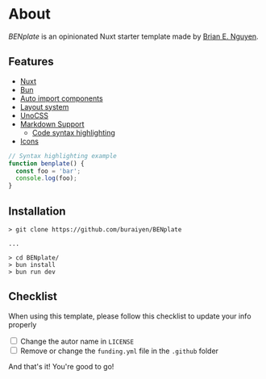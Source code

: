 # About

_BENplate_ is an opinionated Nuxt starter template made by [Brian E. Nguyen](https://brianenguyen.com).

## Features

- [Nuxt](https://nuxt.com/)
- [Bun](https://bun.sh/)
- [Auto import components](https://nuxt.com/docs/guide/directory-structure/components)
- [Layout system](https://nuxt.com/docs/api/components/nuxt-layout)
- [UnoCSS](https://unocss.dev/)
- [Markdown Support](https://content.nuxt.com/usage/markdown)
  - [Code syntax highlighting](https://shiki.matsu.io/)
- [Icons](https://icones.js.org/)

```javascript
// Syntax highlighting example
function benplate() {
  const foo = 'bar';
  console.log(foo);
}
```

## Installation

```shell
> git clone https://github.com/buraiyen/BENplate

...

> cd BENplate/
> bun install
> bun run dev
```

## Checklist

When using this template, please follow this checklist to update your info properly

<input type="checkbox" id="license" name="license">
<label for="license">Change the autor name in <code>LICENSE</code></label>
<br />

<input type="checkbox" id="github" name="github">
<label for="license">
  Remove or change the <code>funding.yml</code> file in the <code>.github</code> folder
</label>

And that's it! You're good to go!
